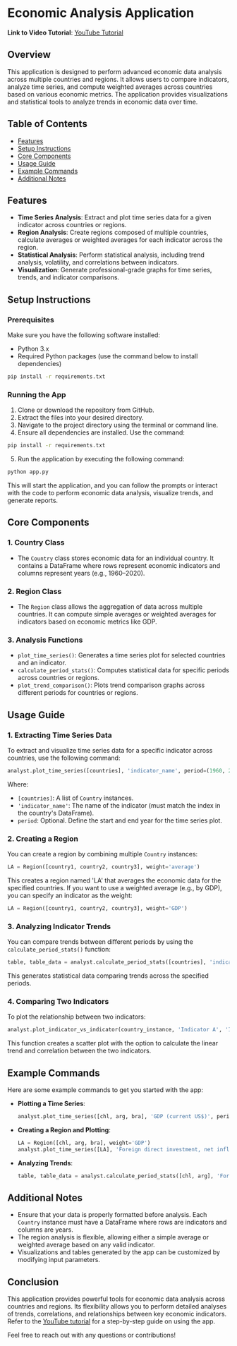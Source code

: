 # Economic Analysis Application

**Link to Video Tutorial**: [YouTube Tutorial](https://youtube.com/your-link-here)

## Overview
This application is designed to perform advanced economic data analysis across multiple countries and regions. It allows users to compare indicators, analyze time series, and compute weighted averages across countries based on various economic metrics. The application provides visualizations and statistical tools to analyze trends in economic data over time.

## Table of Contents
- [Features](#features)
- [Setup Instructions](#setup-instructions)
- [Core Components](#core-components)
- [Usage Guide](#usage-guide)
- [Example Commands](#example-commands)
- [Additional Notes](#additional-notes)

## Features
- **Time Series Analysis**: Extract and plot time series data for a given indicator across countries or regions.
- **Region Analysis**: Create regions composed of multiple countries, calculate averages or weighted averages for each indicator across the region.
- **Statistical Analysis**: Perform statistical analysis, including trend analysis, volatility, and correlations between indicators.
- **Visualization**: Generate professional-grade graphs for time series, trends, and indicator comparisons.

## Setup Instructions

### Prerequisites
Make sure you have the following software installed:
- Python 3.x
- Required Python packages (use the command below to install dependencies)

```bash
pip install -r requirements.txt
```

### Running the App
1. Clone or download the repository from GitHub.
2. Extract the files into your desired directory.
3. Navigate to the project directory using the terminal or command line.
4. Ensure all dependencies are installed. Use the command:

```bash
pip install -r requirements.txt
```

5. Run the application by executing the following command:

```bash
python app.py
```

This will start the application, and you can follow the prompts or interact with the code to perform economic data analysis, visualize trends, and generate reports.

## Core Components

### 1. **Country Class**
   - The `Country` class stores economic data for an individual country. It contains a DataFrame where rows represent economic indicators and columns represent years (e.g., 1960–2020).

### 2. **Region Class**
   - The `Region` class allows the aggregation of data across multiple countries. It can compute simple averages or weighted averages for indicators based on economic metrics like GDP.

### 3. **Analysis Functions**
   - `plot_time_series()`: Generates a time series plot for selected countries and an indicator.
   - `calculate_period_stats()`: Computes statistical data for specific periods across countries or regions.
   - `plot_trend_comparison()`: Plots trend comparison graphs across different periods for countries or regions.

## Usage Guide

### 1. **Extracting Time Series Data**
To extract and visualize time series data for a specific indicator across countries, use the following command:

```python
analyst.plot_time_series([countries], 'indicator_name', period=(1960, 2020))
```
Where:
- `[countries]`: A list of `Country` instances.
- `'indicator_name'`: The name of the indicator (must match the index in the country's DataFrame).
- `period`: Optional. Define the start and end year for the time series plot.

### 2. **Creating a Region**
You can create a region by combining multiple `Country` instances:

```python
LA = Region([country1, country2, country3], weight='average')
```
This creates a region named 'LA' that averages the economic data for the specified countries. If you want to use a weighted average (e.g., by GDP), you can specify an indicator as the weight:

```python
LA = Region([country1, country2, country3], weight='GDP')
```

### 3. **Analyzing Indicator Trends**
You can compare trends between different periods by using the `calculate_period_stats()` function:

```python
table, table_data = analyst.calculate_period_stats([countries], 'indicator_name', periods=[(1970, 1990), (1990, 2010)])
```

This generates statistical data comparing trends across the specified periods.

### 4. **Comparing Two Indicators**
To plot the relationship between two indicators:

```python
analyst.plot_indicator_vs_indicator(country_instance, 'Indicator A', 'Indicator B')
```

This function creates a scatter plot with the option to calculate the linear trend and correlation between the two indicators.

## Example Commands
Here are some example commands to get you started with the app:

- **Plotting a Time Series**:
    ```python
    analyst.plot_time_series([chl, arg, bra], 'GDP (current US$)', period=(1980, 2020))
    ```

- **Creating a Region and Plotting**:
    ```python
    LA = Region([chl, arg, bra], weight='GDP')
    analyst.plot_time_series([LA], 'Foreign direct investment, net inflows (% of GDP)')
    ```

- **Analyzing Trends**:
    ```python
    table, table_data = analyst.calculate_period_stats([chl, arg], 'Foreign direct investment, net inflows (% of GDP)', periods=[(1970, 1990), (1990, 2010)])
    ```

## Additional Notes
- Ensure that your data is properly formatted before analysis. Each `Country` instance must have a DataFrame where rows are indicators and columns are years.
- The region analysis is flexible, allowing either a simple average or weighted average based on any valid indicator.
- Visualizations and tables generated by the app can be customized by modifying input parameters.

## Conclusion
This application provides powerful tools for economic data analysis across countries and regions. Its flexibility allows you to perform detailed analyses of trends, correlations, and relationships between key economic indicators. Refer to the [YouTube tutorial](https://youtube.com/your-link-here) for a step-by-step guide on using the app.

Feel free to reach out with any questions or contributions!
